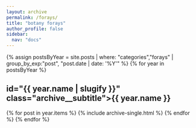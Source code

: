 ```yaml
---
layout: archive
permalink: /forays/
title: "botany forays"
author_profile: false
sidebar:
  nav: "docs"
---
```



{% assign postsByYear = site.posts | where: "categories","forays" | group_by_exp:"post", "post.date | date: '%Y'" %}
{% for year in postsByYear %}
  <h2> id="{{ year.name | slugify }}" class="archive__subtitle">{{ year.name }}</h2>
  {% for post in year.items %}
    {% include archive-single.html %}
  {% endfor %}
{% endfor %}